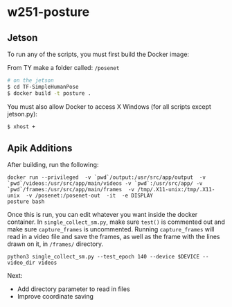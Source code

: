 # w251-posture

## Jetson

To run any of the scripts, you must first build the Docker image:

From TY
make a folder called: `/posenet`

```bash
# on the jetson
$ cd TF-SimpleHumanPose
$ docker build -t posture .
```

You must also allow Docker to access X Windows (for all scripts except jetson.py):
```bash
$ xhost +
```

## Apik Additions

After building, run the following:

```
docker run --privileged  -v `pwd`/output:/usr/src/app/output  -v `pwd`/videos:/usr/src/app/main/videos -v `pwd`:/usr/src/app/ -v `pwd`/frames:/usr/src/app/main/frames  -v /tmp/.X11-unix:/tmp/.X11-unix  -v /posenet:/posenet-out  -it  -e DISPLAY  
posture bash
```

Once this is run, you can edit whatever you want inside the docker container. In `single_collect_sm.py`, make sure `test()` is commented out and make sure `capture_frames` is uncommented. Running `capture_frames` will read in a video file and save the frames, as well as the frame with the lines drawn on it, in `/frames/` directory.

```
python3 single_collect_sm.py --test_epoch 140 --device $DEVICE --video_dir videos
```

Next:
* Add directory parameter to read in files
* Improve coordinate saving

